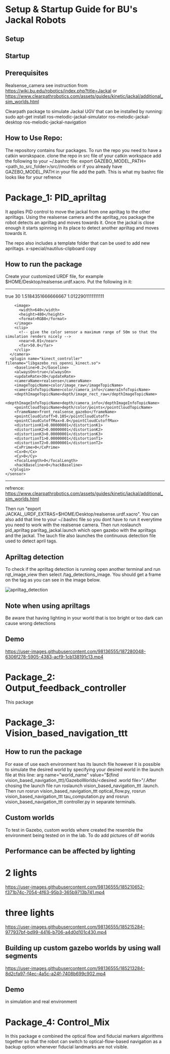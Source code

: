 # Setup & Startup Guide for BU's Jackal Robots
## Setup


## Startup

## Prerequisites
Realsense_camera see instruction from https://wiki.bu.edu/robotics/index.php?title=Jackal or https://www.clearpathrobotics.com/assets/guides/kinetic/jackal/additional_sim_worlds.html

Clearpath package to simulate Jackal UGV that can be installed by running: sudo apt-get install ros-melodic-jackal-simulator ros-melodic-jackal-desktop ros-melodic-jackal-navigation

## How to Use Repo:
The repository contains four packages. To run the repo you need to have a catkin worskspace. clone the repo in src file of your catkin workspace
add the following to your ~/.bashrc file: export GAZEBO_MODEL_PATH=<path_to_src_folder>/src/<pacakge name>/models or if you already have GAZEBO_MODEL_PATH in your file add the path.
This is what my bashrc file looks like for your refrence



# Package_1: PID_apriltag 
It applies PID control to move the jackal from one apriltag to the other apriltags. Using the realsense camera and the apriltag_ros package the robot detects an apriltag and moves towards it. Once the jackal is close enough it starts spinning in its place to detect another apriltag and moves towards it. 

The repo also includes a template folder that can be used to add new apriltags.
x-special/nautilus-clipboard
copy

## How to run the package
Create your customized URDF file, for example $HOME/Desktop/realsense.urdf.xacro. Put the following in it:

********************************************************************************************************************************************************
<?xml version="1.0"?>
<robot xmlns:xacro="http://ros.org/wiki/xacro">

  <link name="front_realsense" />

  <!--
    The gazebo plugin aligns the depth data with the Z axis, with X=left and Y=up
    ROS expects the depth data along the X axis, with Y=left and Z=up
    This link only exists to give the gazebo plugin the correctly-oriented frame
  -->
  <link name="front_realsense_gazebo" />
  <joint name="front_realsense_gazebo_joint" type="fixed">
    <parent link="front_realsense"/>
    <child link="front_realsense_gazebo"/>
    <origin xyz="0.0 0 0" rpy="-1.5707963267948966 0 -1.5707963267948966"/>
  </joint>

  <gazebo reference="front_realsense">
    <turnGravityOff>true</turnGravityOff>
    <sensor type="depth" name="front_realsense_depth">
      <update_rate>30</update_rate>
      <camera>
        <!-- 75x65 degree FOV for the depth sensor -->
        <horizontal_fov>1.5184351666666667</horizontal_fov>
        <vertical_fov>1.0122901111111111</vertical_fov>

        <image>
          <width>640</width>
          <height>480</height>
          <format>RGB8</format>
        </image>
        <clip>
          <!-- give the color sensor a maximum range of 50m so that the simulation renders nicely -->
          <near>0.01</near>
          <far>50.0</far>
        </clip>
      </camera>
      <plugin name="kinect_controller" filename="libgazebo_ros_openni_kinect.so">
        <baseline>0.2</baseline>
        <alwaysOn>true</alwaysOn>
        <updateRate>30</updateRate>
        <cameraName>realsense</cameraName>
        <imageTopicName>color/image_raw</imageTopicName>
        <cameraInfoTopicName>color/camera_info</cameraInfoTopicName>
        <depthImageTopicName>depth/image_rect_raw</depthImageTopicName>
        <depthImageInfoTopicName>depth/camera_info</depthImageInfoTopicName>
        <pointCloudTopicName>depth/color/points</pointCloudTopicName>
        <frameName>front_realsense_gazebo</frameName>
        <pointCloudCutoff>0.105</pointCloudCutoff>
        <pointCloudCutoffMax>8.0</pointCloudCutoffMax>
        <distortionK1>0.00000001</distortionK1>
        <distortionK2>0.00000001</distortionK2>
        <distortionK3>0.00000001</distortionK3>
        <distortionT1>0.00000001</distortionT1>
        <distortionT2>0.00000001</distortionT2>
        <CxPrime>0</CxPrime>
        <Cx>0</Cx>
        <Cy>0</Cy>
        <focalLength>0</focalLength>
        <hackBaseline>0</hackBaseline>
      </plugin>
    </sensor>
  </gazebo>

  <link name="front_realsense_lens">
    <visual>
      <origin xyz="0.02 0 0" rpy="${pi/2} 0 ${pi/2}" />
      <geometry>
        <mesh filename="package://realsense2_description/meshes/d435.dae" />
      </geometry>
      <material name="white" />
    </visual>
  </link>

  <joint type="fixed" name="front_realsense_lens_joint">
    <!-- Offset the camera 5cm forwards and 1cm up -->
    <origin xyz="0.05 0 0.01" rpy="0 0 0" />
    <parent link="front_mount" />
    <child link="front_realsense_lens" />
  </joint>
  <joint type="fixed" name="front_realsense_joint">
    <origin xyz="0.025 0 0" rpy="0 0 0" />
    <parent link="front_realsense_lens" />
    <child link="front_realsense" />
  </joint>
</robot>

********************************************************************************************************************************************************
refrence: https://www.clearpathrobotics.com/assets/guides/kinetic/jackal/additional_sim_worlds.html

Then run "export JACKAL_URDF_EXTRAS=$HOME/Desktop/realsense.urdf.xacro". You can also add that line to your ~/.bashrc file so you dont have to run it everytime you need to work with the realsense camera. Then run roslaunch pid_apriltag pariltag_jackal.launch which open gazebo with the apriltags and the jackal. The lauch file also launches the continuous detection file used to detect april tags.

## Apriltag detection
To check if the apriltag detection is running open another terminal and run rqt_image_view then select /tag_detections_image. You should get a frame on the tag as you can see in the image below.

![apriltag_detection](https://user-images.githubusercontent.com/98136555/174672373-d72a295f-3395-450c-9431-b8182b44308c.png)

## Note when using apriltags
Be aware that having lighting in your world that is too bright or too dark can cause wrong detections

## Demo
https://user-images.githubusercontent.com/98136555/187280048-6306f278-5905-4383-acf9-1cb138191c13.mp4

# Package_2: Output_feedback_controller
This package 

# Package_3: Vision_based_navigation_ttt

## How to run the package
For ease of use each environment has its launch file however it is possible to simulate the desired world by specifying your desired world in the launch file at this line: arg name="world_name" value="$(find vision_based_navigation_ttt)/GazeboWorlds/<desired .world file>"/.After chosing the launch file run  roslaunch vision_based_navigation_ttt <your chosen file>.launch. Then run rosrun vision_based_navigation_ttt optical_flow.py, rosrun vision_based_navigation_ttt tau_computation.py and rosrun vision_based_navigation_ttt controller.py in separate terminals.

## Custom worlds 
To test in Gazebo, custom worlds where created the resemble the environment being tested on in the lab. 
 To do add pictures of dif worlds
 
## Performance can be affected by lighting 

 # 2 lights
 
https://user-images.githubusercontent.com/98136555/185210652-f371b74c-7054-4f63-95b3-365b9713b741.mp4
 
 # three lights

https://user-images.githubusercontent.com/98136555/185215284-977937bf-bd99-4416-b706-a4d0d101c430.mp4


## Building up custom gazebo worlds by using wall segments

https://user-images.githubusercontent.com/98136555/185213284-8d2cfa97-f4ec-4a5c-a24f-7408b699c902.mp4

## Demo
 in simulation and real environment
 
# Package_4: Control_Mix 
In this package e combined the optical flow and fiducial markers algorithms together so that the robot can switch to optical-flow-based navigation as a backup option whenever fiducial landmarks are not visible.














